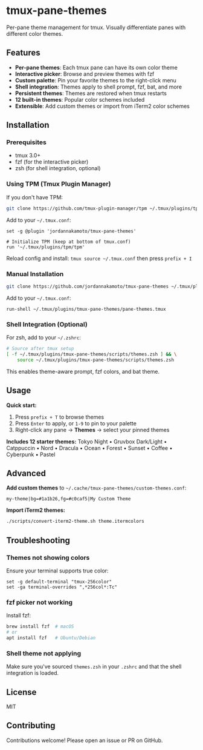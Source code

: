 # tmux-pane-themes

Per-pane theme management for tmux. Visually differentiate panes with different color themes.

## Features

- **Per-pane themes**: Each tmux pane can have its own color theme
- **Interactive picker**: Browse and preview themes with fzf
- **Custom palette**: Pin your favorite themes to the right-click menu
- **Shell integration**: Themes apply to shell prompt, fzf, bat, and more
- **Persistent themes**: Themes are restored when tmux restarts
- **12 built-in themes**: Popular color schemes included
- **Extensible**: Add custom themes or import from iTerm2 color schemes

## Installation

### Prerequisites

- tmux 3.0+
- fzf (for the interactive picker)
- zsh (for shell integration, optional)

### Using TPM (Tmux Plugin Manager)

If you don't have TPM:
```bash
git clone https://github.com/tmux-plugin-manager/tpm ~/.tmux/plugins/tpm
```

Add to your `~/.tmux.conf`:
```tmux
set -g @plugin 'jordannakamoto/tmux-pane-themes'

# Initialize TPM (keep at bottom of tmux.conf)
run '~/.tmux/plugins/tpm/tpm'
```

Reload config and install: `tmux source ~/.tmux.conf` then press `prefix + I`

### Manual Installation

```bash
git clone https://github.com/jordannakamoto/tmux-pane-themes ~/.tmux/plugins/tmux-pane-themes
```

Add to your `~/.tmux.conf`:

```tmux
run-shell ~/.tmux/plugins/tmux-pane-themes/pane-themes.tmux
```

### Shell Integration (Optional)

For zsh, add to your `~/.zshrc`:

```bash
# Source after tmux setup
[ -f ~/.tmux/plugins/tmux-pane-themes/scripts/themes.zsh ] && \
    source ~/.tmux/plugins/tmux-pane-themes/scripts/themes.zsh
```

This enables theme-aware prompt, fzf colors, and bat theme.

## Usage

**Quick start:**
1. Press `prefix + T` to browse themes
2. Press `Enter` to apply, or `1-9` to pin to your palette
3. Right-click any pane → **Themes** → select your pinned themes

**Includes 12 starter themes:**
Tokyo Night • Gruvbox Dark/Light • Catppuccin • Nord • Dracula • Ocean • Forest • Sunset • Coffee • Cyberpunk • Pastel

## Advanced

**Add custom themes** to `~/.cache/tmux-pane-themes/custom-themes.conf`:
```
my-theme|bg=#1a1b26,fg=#c0caf5|My Custom Theme
```

**Import iTerm2 themes:**
```bash
./scripts/convert-iterm2-theme.sh theme.itermcolors
```

## Troubleshooting

### Themes not showing colors

Ensure your terminal supports true color:

```tmux
set -g default-terminal "tmux-256color"
set -ga terminal-overrides ",*256col*:Tc"
```

### fzf picker not working

Install fzf:

```bash
brew install fzf  # macOS
# or
apt install fzf   # Ubuntu/Debian
```

### Shell theme not applying

Make sure you've sourced `themes.zsh` in your `.zshrc` and that the shell integration is loaded.

## License

MIT

## Contributing

Contributions welcome! Please open an issue or PR on GitHub.
